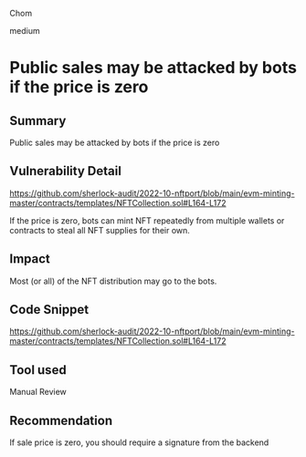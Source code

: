 Chom

medium

# Public sales may be attacked by bots if the price is zero

## Summary
Public sales may be attacked by bots if the price is zero

## Vulnerability Detail
https://github.com/sherlock-audit/2022-10-nftport/blob/main/evm-minting-master/contracts/templates/NFTCollection.sol#L164-L172

If the price is zero, bots can mint NFT repeatedly from multiple wallets or contracts to steal all NFT supplies for their own.

## Impact
Most (or all) of the NFT distribution may go to the bots.

## Code Snippet
https://github.com/sherlock-audit/2022-10-nftport/blob/main/evm-minting-master/contracts/templates/NFTCollection.sol#L164-L172

## Tool used

Manual Review

## Recommendation
If sale price is zero, you should require a signature from the backend

